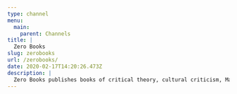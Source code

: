 ```yaml
---
type: channel
menu:
  main:
    parent: Channels
title: |
  Zero Books
slug: zerobooks
url: /zerobooks/
date: 2020-02-17T14:20:26.473Z
description: |
  Zero Books publishes books of critical theory, cultural criticism, Marxist economics, experimental fiction, and books on aesthetics. This channel features short videos that use memes, gifs, and popular culture to illustrate and explain the ideas in our books
---
```

